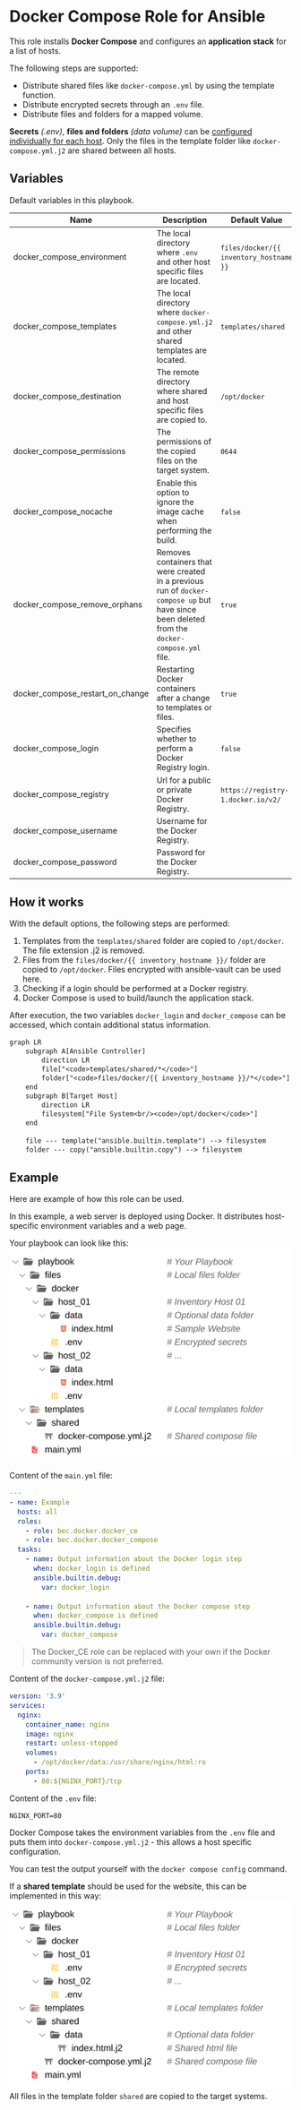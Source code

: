 # Docker Compose Role for Ansible


This role installs **Docker Compose** and configures an **application stack** for a list of hosts.

The following steps are supported:
* Distribute shared files like `docker-compose.yml` by using the template function.
* Distribute encrypted secrets through an `.env` file.
* Distribute files and folders for a mapped volume.

**Secrets** *(.env)*, **files and folders** *(data volume)* can be <u>configured individually for each host</u>. Only the files in the template folder like `docker-compose.yml.j2` are shared between all hosts.

## Variables

Default variables in this playbook.

| Name                             | Description                                                                                                                                   | Default Value                           |
| -------------------------------- | --------------------------------------------------------------------------------------------------------------------------------------------- | --------------------------------------- |
| docker_compose_environment       | The local directory where `.env` and other host specific files are located.                                                                   | `files/docker/{{ inventory_hostname }}` |
| docker_compose_templates         | The local directory where `docker-compose.yml.j2` and other shared templates are located.                                                     | `templates/shared`                      |
| docker_compose_destination       | The remote directory where shared and host specific files are copied to.                                                                      | `/opt/docker`                           |
| docker_compose_permissions       | The permissions of the copied files on the target system.                                                                                     | `0644`                                  |
| docker_compose_nocache           | Enable this option to ignore the image cache when performing the build.                                                                       | `false`                                 |
| docker_compose_remove_orphans    | Removes containers that were created in a previous run of `docker-compose up` but have since been deleted from the `docker-compose.yml` file. | `true`                                  |
| docker_compose_restart_on_change | Restarting Docker containers after a change to templates or files.                                                                            | `true`                                  |
| docker_compose_login             | Specifies whether to perform a Docker Registry login.                                                                                         | `false`                                 |
| docker_compose_registry          | Url for a public or private Docker Registry.                                                                                                  | `https://registry-1.docker.io/v2/`      |
| docker_compose_username          | Username for the Docker Registry.                                                                                                             | ` `                                     |
| docker_compose_password          | Password for the Docker Registry.                                                                                                             | ` `                                     |

## How it works

With the default options, the following steps are performed:

1. Templates from the `templates/shared` folder are copied to `/opt/docker`. The file extension .j2 is removed.
2. Files from the `files/docker/{{ inventory_hostname }}/` folder are copied to `/opt/docker`. Files encrypted with ansible-vault can be used here.
3. Checking if a login should be performed at a Docker registry.
4. Docker Compose is used to build/launch the application stack.

After execution, the two variables `docker_login` and `docker_compose` can be accessed, which contain additional status information.

```mermaid
graph LR
    subgraph A[Ansible Controller]
        direction LR
        file["<code>templates/shared/*</code>"]
        folder["<code>files/docker/{{ inventory_hostname }}/*</code>"]
    end
    subgraph B[Target Host]
        direction LR
        filesystem["File System<br/><code>/opt/docker</code>"]
    end

    file --- template("ansible.builtin.template") --> filesystem
    folder --- copy("ansible.builtin.copy") --> filesystem
```

## Example

Here are example of how this role can be used.

In this example, a web server is deployed using Docker. It distributes host-specific environment variables and a web page.

Your playbook can look like this:
<img src="https://raw.githubusercontent.com/bec-galaxy/ansible-collection-docker/main/docs/example_1.svg"/>

Content of the `main.yml` file:
```yaml
---
- name: Example
  hosts: all
  roles:
    - role: bec.docker.docker_ce
    - role: bec.docker.docker_compose
  tasks:
    - name: Output information about the Docker login step
      when: docker_login is defined
      ansible.builtin.debug:
        var: docker_login

    - name: Output information about the Docker compose step
      when: docker_compose is defined
      ansible.builtin.debug:
        var: docker_compose
```

> The Docker_CE role can be replaced with your own if the Docker community version is not preferred.

Content of the `docker-compose.yml.j2` file:
```yaml
version: '3.9'
services:
  nginx:
    container_name: nginx
    image: nginx
    restart: unless-stopped
    volumes:
      - /opt/docker/data:/usr/share/nginx/html:ro
    ports:
      - 80:${NGINX_PORT}/tcp
```

Content of the `.env` file:
```shell
NGINX_PORT=80
```

Docker Compose takes the environment variables from the `.env` file and puts them into `docker-compose.yml.j2` - this allows a host specific configuration.

You can test the output yourself with the `docker compose config` command.

If a **shared template** should be used for the website, this can be implemented in this way:
<img src="https://raw.githubusercontent.com/bec-galaxy/ansible-collection-docker/main/docs/example_2.svg"/>
All files in the template folder `shared` are copied to the target systems.